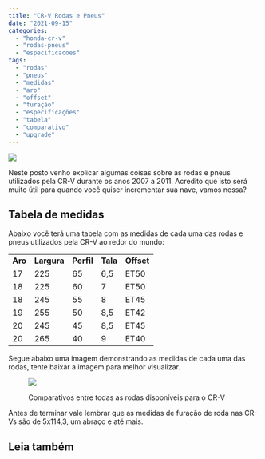 ```yaml
---
title: "CR-V Rodas e Pneus"
date: "2021-09-15"
categories:
  - "honda-cr-v"
  - "rodas-pneus"
  - "especificacoes"
tags:
  - "rodas"
  - "pneus"
  - "medidas"
  - "aro"
  - "offset"
  - "furação"
  - "especificações"
  - "tabela"
  - "comparativo"
  - "upgrade"
---
```


![](https://garagemdomadeira.com/wp-content/uploads/2021/09/header_rodas.jpg?w=1024)

Neste posto venho explicar algumas coisas sobre as rodas e pneus utilizados pela CR-V durante os anos 2007 a 2011. 
Acredito que isto será muito útil para quando você quiser incrementar sua nave, vamos nessa?

## Tabela de medidas

Abaixo você terá uma tabela com as medidas de cada uma das rodas e pneus utilizados pela CR-V ao redor do mundo:

<table><tbody><tr><td><strong>Aro</strong></td><td><strong>Largura</strong></td><td><strong>Perfil</strong></td><td><strong>Tala</strong></td><td class="has-text-align-right" data-align="right"><strong>Offset</strong></td></tr><tr><td>17</td><td>225</td><td>65</td><td>6,5</td><td class="has-text-align-right" data-align="right">ET50</td></tr><tr><td>18</td><td>225</td><td>60</td><td>7</td><td class="has-text-align-right" data-align="right">ET50</td></tr><tr><td>18</td><td>245</td><td>55</td><td>8</td><td class="has-text-align-right" data-align="right">ET45</td></tr><tr><td>19</td><td>255</td><td>50</td><td>8,5</td><td class="has-text-align-right" data-align="right">ET42</td></tr><tr><td>20</td><td>245</td><td>45</td><td>8,5</td><td class="has-text-align-right" data-align="right">ET45</td></tr><tr><td>20</td><td>265</td><td>40</td><td>9</td><td class="has-text-align-right" data-align="right">ET40</td></tr></tbody></table>

Segue abaixo uma imagem demonstrando as medidas de cada uma das rodas, tente baixar a imagem para melhor visualizar.

<figure>

[![](https://garagemdomadeira.com/wp-content/uploads/2022/01/rodas-crv.png?w=1024)](https://garagemdomadeira.com/wp-content/uploads/2022/01/rodas-crv.png)

<figcaption>

Comparativos entre todas as rodas disponíveis para o CR-V

</figcaption>

</figure>

Antes de terminar vale lembrar que as medidas de furação de roda nas CR-Vs são de 5x114,3, um abraço e até mais.

## Leia também
